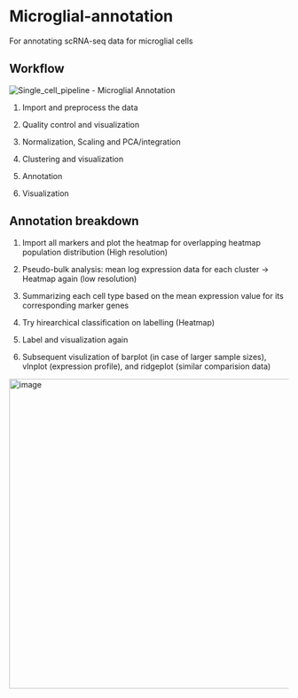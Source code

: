 # Microglial-annotation
For annotating scRNA-seq data for microglial cells

## Workflow 

![Single_cell_pipeline - Microglial Annotation](https://user-images.githubusercontent.com/91852421/229467316-5538a78e-ff2a-4811-a184-5e90aa13b3db.png)

1. Import and preprocess the data

2. Quality control and visualization 

3. Normalization, Scaling and PCA/integration 

4. Clustering and visualization 

5. Annotation 

6. Visualization

## Annotation breakdown

1. Import all markers and plot the heatmap for overlapping heatmap population distribution (High resolution)

2. Pseudo-bulk analysis: mean log expression data for each cluster -> Heatmap again (low resolution)

3. Summarizing each cell type based on the mean expression value for its corresponding marker genes

4. Try hirearchical classification on labelling (Heatmap)

5. Label and visualization again

6. Subsequent visulization of barplot (in case of larger sample sizes), vlnplot (expression profile), and ridgeplot (similar comparision data)

<img width="559" alt="image" src="https://user-images.githubusercontent.com/91852421/229557440-a6cab9f1-5302-4d0e-b578-7a1817166b61.png">

